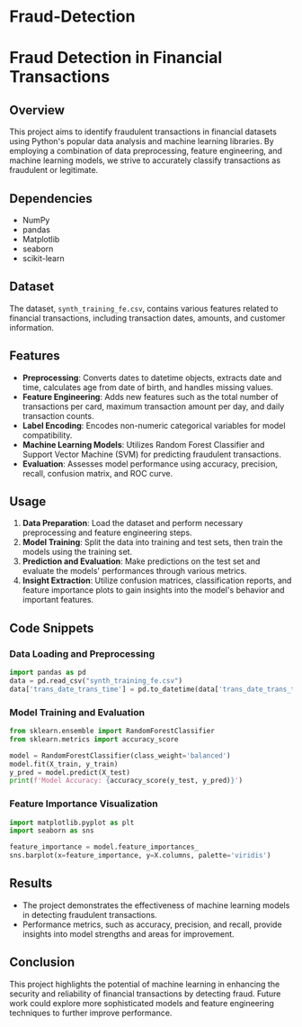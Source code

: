 # Fraud-Detection
# Fraud Detection in Financial Transactions

## Overview
This project aims to identify fraudulent transactions in financial datasets using Python's popular data analysis and machine learning libraries. By employing a combination of data preprocessing, feature engineering, and machine learning models, we strive to accurately classify transactions as fraudulent or legitimate.

## Dependencies
- NumPy
- pandas
- Matplotlib
- seaborn
- scikit-learn

## Dataset
The dataset, `synth_training_fe.csv`, contains various features related to financial transactions, including transaction dates, amounts, and customer information.

## Features
- **Preprocessing**: Converts dates to datetime objects, extracts date and time, calculates age from date of birth, and handles missing values.
- **Feature Engineering**: Adds new features such as the total number of transactions per card, maximum transaction amount per day, and daily transaction counts.
- **Label Encoding**: Encodes non-numeric categorical variables for model compatibility.
- **Machine Learning Models**: Utilizes Random Forest Classifier and Support Vector Machine (SVM) for predicting fraudulent transactions.
- **Evaluation**: Assesses model performance using accuracy, precision, recall, confusion matrix, and ROC curve.

## Usage
1. **Data Preparation**: Load the dataset and perform necessary preprocessing and feature engineering steps.
2. **Model Training**: Split the data into training and test sets, then train the models using the training set.
3. **Prediction and Evaluation**: Make predictions on the test set and evaluate the models' performances through various metrics.
4. **Insight Extraction**: Utilize confusion matrices, classification reports, and feature importance plots to gain insights into the model's behavior and important features.

## Code Snippets

### Data Loading and Preprocessing
```python
import pandas as pd
data = pd.read_csv("synth_training_fe.csv")
data['trans_date_trans_time'] = pd.to_datetime(data['trans_date_trans_time'])
```

### Model Training and Evaluation
```python
from sklearn.ensemble import RandomForestClassifier
from sklearn.metrics import accuracy_score

model = RandomForestClassifier(class_weight='balanced')
model.fit(X_train, y_train)
y_pred = model.predict(X_test)
print(f'Model Accuracy: {accuracy_score(y_test, y_pred)}')
```

### Feature Importance Visualization
```python
import matplotlib.pyplot as plt
import seaborn as sns

feature_importance = model.feature_importances_
sns.barplot(x=feature_importance, y=X.columns, palette='viridis')
```

## Results
- The project demonstrates the effectiveness of machine learning models in detecting fraudulent transactions.
- Performance metrics, such as accuracy, precision, and recall, provide insights into model strengths and areas for improvement.

## Conclusion
This project highlights the potential of machine learning in enhancing the security and reliability of financial transactions by detecting fraud. Future work could explore more sophisticated models and feature engineering techniques to further improve performance.
